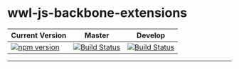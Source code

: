 # wwl-js-backbone-extensions

| Current Version | Master | Develop |
|-----------------|--------|---------|
| [![npm version](https://badge.fury.io/js/wwl-js-backbone-extensions.svg)](https://badge.fury.io/js/wwl-js-backbone-extensions) | [![Build Status](https://travis-ci.org/wonderweblabs/wwl-js-backbone-extensions.svg?branch=master)](https://travis-ci.org/wonderweblabs/wwl-js-backbone-extensions) | [![Build Status](https://travis-ci.org/wonderweblabs/wwl-js-backbone-extensions.svg?branch=develop)](https://travis-ci.org/wonderweblabs/wwl-js-backbone-extensions) |

---

